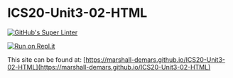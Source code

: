 # ICS20-Unit3-02-HTML

[![GitHub's Super Linter](https://github.com/marshall-demars/ICS20-Unit3-02-HTML/workflows/GitHub's%20Super%20Linter/badge.svg)](https://github.com/marshall-demars/ICS20-Unit3-02-HTML/actions)

[![Run on Repl.it](https://repl.it/badge/github/marshall-demars/ICS20-Unit3-02-HTML)](https://repl.it/github/marshall-demars/ICS20-Unit3-02-HTML)

This site can be found at: [https://marshall-demars.github.io/ICS20-Unit3-02-HTML](https://marshall-demars.github.io/ICS20-Unit3-02-HTML)
